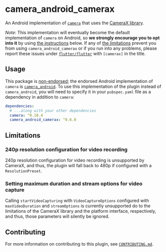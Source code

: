 # camera\_android\_camerax

An Android implementation of [`camera`][1] that uses the [CameraX library][2].

*Note*: This implementation will eventually become the default implementation
of `camera` on Android, so **we strongly encourage you to opt into it**
by using [the instructions](#usage) below. If any of [the limitations](#limitations)
prevent you from using `camera_android_camerax` or if you run into any problems,
please report these issues under [`flutter/flutter`][5] with `[camerax]` in
the title.

## Usage

This package is [non-endorsed][3]; the endorsed Android implementation of `camera`
is [`camera_android`][4]. To use this implementation of the plugin instead of
`camera_android`, you will need to specify it in your `pubspec.yaml` file as a
dependency in addition to `camera`:

```yaml
dependencies:
  # ...along with your other dependencies
  camera: ^0.10.4
  camera_android_camerax: ^0.6.0
```

## Limitations

### 240p resolution configuration for video recording

240p resolution configuration for video recording is unsupported by CameraX,
and thus, the plugin will fall back to 480p if configured with a
`ResolutionPreset`.

### Setting maximum duration and stream options for video capture

Calling `startVideoCapturing` with `VideoCaptureOptions` configured with
`maxVideoDuration` and `streamOptions` is currently unsupported do to the
limitations of the CameraX library and the platform interface, respectively,
and thus, those parameters will silently be ignored.

## Contributing

For more information on contributing to this plugin, see [`CONTRIBUTING.md`](CONTRIBUTING.md).

<!-- Links -->

[1]: https://pub.dev/packages/camera
[2]: https://developer.android.com/training/camerax
[3]: https://docs.flutter.dev/packages-and-plugins/developing-packages#non-endorsed-federated-plugin
[4]: https://pub.dev/packages/camera_android
[5]: https://github.com/flutter/flutter/issues/new/choose
[120462]: https://github.com/flutter/flutter/issues/120462
[125915]: https://github.com/flutter/flutter/issues/125915
[120715]: https://github.com/flutter/flutter/issues/120715
[120468]: https://github.com/flutter/flutter/issues/120468
[120467]: https://github.com/flutter/flutter/issues/120467
[125371]: https://github.com/flutter/flutter/issues/125371
[126477]: https://github.com/flutter/flutter/issues/126477
[127896]: https://github.com/flutter/flutter/issues/127896
